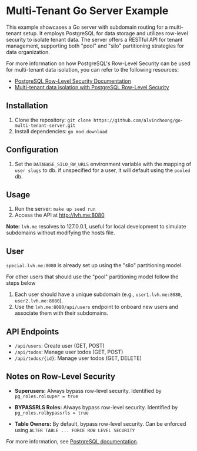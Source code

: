 # Multi-Tenant Go Server Example

This example showcases a Go server with subdomain routing for a multi-tenant setup. It employs PostgreSQL for data storage and utilizes row-level security to isolate tenant data. The server offers a RESTful API for tenant management, supporting both "pool" and "silo" partitioning strategies for data organization.

For more information on how PostgreSQL's Row-Level Security can be used for multi-tenant data isolation, you can refer to the following resources:

- [PostgreSQL Row-Level Security Documentation](https://www.postgresql.org/docs/current/ddl-rowsecurity.html)
- [Multi-tenant data isolation with PostgreSQL Row-Level Security](https://aws.amazon.com/blogs/database/multi-tenant-data-isolation-with-postgresql-row-level-security/)

## Installation

1. Clone the repository: `git clone https://github.com/alvinchoong/go-multi-tenant-server.git`
2. Install dependencies: `go mod download`

## Configuration

1. Set the `DATABASE_SILO_RW_URLS` environment variable with the mapping of `user slugs` to db. if unspecified for a user, it will default using the `pooled` db.

## Usage

1. Run the server: `make up seed run`
2. Access the API at <http://lvh.me:8080>

**Note:** `lvh.me` resolves to 127.0.0.1, useful for local development to simulate subdomains without modifying the hosts file.

## User

`special.lvh.me:8080` is already set up using the "silo" partitioning model.

For other users that should use the "pool" partitioning model follow the steps below

1. Each user should have a unique subdomain (e.g., `user1.lvh.me:8080`, `user2.lvh.me:8080`).
2. Use the `lvh.me:8080/api/users` endpoint to onboard new users and associate them with their subdomains.

## API Endpoints

- `/api/users`: Create user (GET, POST)
- `/api/todos`: Manage user todos (GET, POST)
- `/api/todos/{id}`: Manage user todos (GET, DELETE)

## Notes on Row-Level Security

- **Superusers:** Always bypass row-level security. Identified by `pg_roles.rolsuper = true`

- **BYPASSRLS Roles:** Always bypass row-level security. Identified by `pg_roles.rolbypassrls = true`

- **Table Owners:** By default, bypass row-level security. Can be enforced using `ALTER TABLE ... FORCE ROW LEVEL SECURITY`

For more information, see [PostgreSQL documentation](https://www.postgresql.org/docs/current/ddl-rowsecurity.html#DDL-ROWSECURITY).

